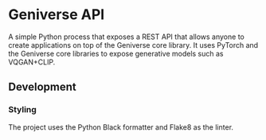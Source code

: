 # Geniverse API

A simple Python process that exposes a REST API that allows anyone
to create applications on top of the Geniverse core library. It
uses PyTorch and the Geniverse core libraries to expose generative
models such as VQGAN+CLIP.

## Development

### Styling

The project uses the Python Black formatter and Flake8 as the
linter.
